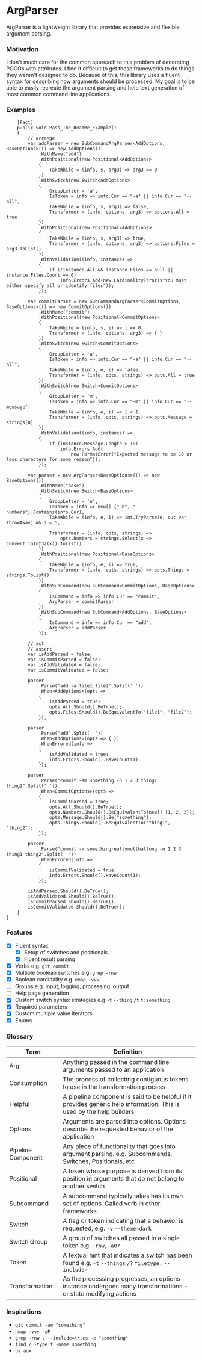 # ArgParser
ArgParser is a lightweight library that provides expressive and flexible argument parsing. 

### Motivation
I don't much care for the common approach to this problem of decorating POCOs with attributes. I find it difficult to get these frameworks to do things they weren't designed to do. Because of this, this library uses a fluent syntax for describing how arguments should be processed. My goal is to be able to easily recreate the argument parsing and help text generation of most common command line applications.

### Examples
        [Fact]
        public void Pass_The_ReadMe_Example()
        {
            // arrange
            var addParser = new SubCommandArgParser<AddOptions, BaseOptions>(() => new AddOptions())
                .WithName("add")
                .WithPositional(new Positional<AddOptions>
                {
                    TakeWhile = (info, s, arg3) => arg3 == 0
                })
                .WithSwitch(new Switch<AddOptions>
                {
                    GroupLetter = 'a',
                    IsToken = info => info.Cur == "-a" || info.Cur == "--all",
                    TakeWhile = (info, s, arg3) => false,
                    Transformer = (info, options, arg3) => options.All = true
                })
                .WithPositional(new Positional<AddOptions>
                {
                    TakeWhile = (info, s, arg3) => true,
                    Transformer = (info, options, arg3) => options.Files = arg3.ToList()
                })
                .WithValidation((info, instance) =>
                {
                    if (!instance.All && instance.Files == null || instance.Files.Count == 0)
                        info.Errors.Add(new CardinalityError($"You must either specify all or identify files"));
                });

            var commitParser = new SubCommandArgParser<CommitOptions, BaseOptions>(() => new CommitOptions())
                .WithName("commit")
                .WithPositional(new Positional<CommitOptions>
                {
                    TakeWhile = (info, s, i) => i == 0,
                    Transformer = (info, options, arg3) => { }
                })
                .WithSwitch(new Switch<CommitOptions>
                {
                    GroupLetter = 'a',
                    IsToken = info => info.Cur == "-a" || info.Cur == "--all",
                    TakeWhile = (info, e, i) => false,
                    Transformer = (info, opts, strings) => opts.All = true
                })
                .WithSwitch(new Switch<CommitOptions>
                {
                    GroupLetter = 'm',
                    IsToken = info => info.Cur == "-m" || info.Cur == "--message",
                    TakeWhile = (info, e, i) => i < 1,
                    Transformer = (info, opts, strings) => opts.Message = strings[0]
                })
                .WithValidation((info, instance) =>
                {
                    if (instance.Message.Length > 10)
                        info.Errors.Add(
                            new FormatError("Expected message to be 10 or less characters for some reason"));
                });

            var parser = new ArgParser<BaseOptions>(() => new BaseOptions())
                .WithName("base")
                .WithSwitch(new Switch<BaseOptions>
                {
                    GroupLetter = 'n',
                    IsToken = info => new[] {"-n", "--numbers"}.Contains(info.Cur),
                    TakeWhile = (info, e, i) => int.TryParse(e, out var throwAway) && i < 5,

                    Transformer = (info, opts, strings) =>
                        opts.Numbers = strings.Select(x => Convert.ToInt32(x)).ToList()
                })
                .WithPositional(new Positional<BaseOptions>
                {
                    TakeWhile = (info, e, i) => true,
                    Transformer = (info, opts, strings) => opts.Things = strings.ToList()
                })
                .WithSubCommand(new SubCommand<CommitOptions, BaseOptions>
                {
                    IsCommand = info => info.Cur == "commit",
                    ArgParser = commitParser
                })
                .WithSubCommand(new SubCommand<AddOptions, BaseOptions>
                {
                    IsCommand = info => info.Cur == "add",
                    ArgParser = addParser
                });

            // act
            // assert
            var isAddParsed = false;
            var isCommitParsed = false;
            var isAddValidated = false;
            var isCommitValidated = false;

            parser
                .Parse("add -a file1 file2".Split(' '))
                .When<AddOptions>(opts =>
                {
                    isAddParsed = true;
                    opts.All.Should().BeTrue();
                    opts.Files.Should().BeEquivalentTo("file1", "file2");
                });

            parser
                .Parse("add".Split(' '))
                .When<AddOptions>(opts => { })
                .WhenErrored(info =>
                {
                    isAddValidated = true;
                    info.Errors.Should().HaveCount(1);
                });

            parser
                .Parse("commit -am something -n 1 2 3 thing1 thing2".Split(' '))
                .When<CommitOptions>(opts =>
                {
                    isCommitParsed = true;
                    opts.All.Should().BeTrue();
                    opts.Numbers.Should().BeEquivalentTo(new[] {1, 2, 3});
                    opts.Message.Should().Be("something");
                    opts.Things.Should().BeEquivalentTo("thing1", "thing2");
                });

            parser
                .Parse("commit -m somethingreallynotthatlong -n 1 2 3 thing1 thing2".Split(' '))
                .WhenErrored(info =>
                {
                    isCommitValidated = true;
                    info.Errors.Should().HaveCount(1);
                });

            isAddParsed.Should().BeTrue();
            isAddValidated.Should().BeTrue();
            isCommitParsed.Should().BeTrue();
            isCommitValidated.Should().BeTrue();
        }
    }


        
        

### Features
- [x] Fluent syntax
  - [x] Setup of switches and positionals
  - [x] Fluent result parsing 
- [x] Verbs e.g. `git commit`
- [x] Multiple boolean switches e.g. `grep -rnw`
- [x] Boolean cardinality e.g. `nmap -vvv`
- [ ] Groups e.g. input, logging, processing, output
- [ ] Help page generation
- [x] Custom switch syntax strategies e.g `-t` `--thing` `/t` `t:something`
- [x] Required parameters
- [x] Custom multiple value iterators
- [x] Enums

### Glossary
|Term               |Definition|
|-------------------|----------|
|Arg                |Anything passed in the command line arguments passed to an application|
|Consumption        |The process of collecting contiguous tokens to use in the transformation process|
|Helpful            |A pipeline component is said to be helpful if it provides generic help information. This is used by the help builders|
|Options            |Arguments are parsed into options. Options describe the requested behavior of the application|
|Pipeline Component |Any piece of functionality that goes into argument parsing. e.g. Subcommands, Switches, Positionals, etc|
|Positional         |A token whose purpose is derived from its position in arguments that do not belong to another switch|
|Subcommand         |A subcommand typically takes has its own set of options. Called verb in other frameworks.|
|Switch             |A flag or token indicating that a behavior is requested, e.g. `-v` `--theme=dark` |
|Switch Group       |A group of switches all passed in a single token e.g. `-rnw`, `-a07`|
|Token              |A textual hint that indicates a switch has been found e.g. `-t` `--things` `/?` `filetype:` `--include=`|
|Transformation     |As the processing progresses, an options instance undergoes many transformations -or state modifying actions|

### Inspirations
- `git commit -am "something"`
- `nmap -vvv -sP`
- `grep -rnw . --include=\*.cs -e "something"`
- `find / -type f -name something`
- `ps aux`